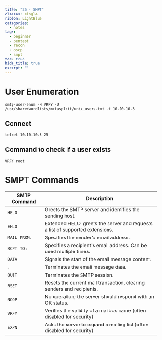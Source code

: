 ```yaml
---
title: "25 - SMPT"
classes: single
ribbon: LightBlue
categories:
  - notes
tags:
  - beginner
  - pentest
  - recon
  - oscp
  - smpt
toc: true
hide_title: true
excerpt: ""
---
```


#  User Enumeration

```
smtp-user-enum -M VRFY -U /usr/share/wordlists/metasploit/unix_users.txt -t 10.10.10.3
```

## Connect

```
telnet 10.10.10.3 25
```

## Command to check if a user exists

```
VRFY root
```

# SMPT Commands

| SMTP Command | Description                                                                   |
| ------------ | ----------------------------------------------------------------------------- |
| `HELO`       | Greets the SMTP server and identifies the sending host.                       |
| `EHLO`       | Extended HELO; greets the server and requests a list of supported extensions. |
| `MAIL FROM:` | Specifies the sender's email address.                                         |
| `RCPT TO:`   | Specifies a recipient's email address. Can be used multiple times.            |
| `DATA`       | Signals the start of the email message content.                               |
| `.`          | Terminates the email message data.                                            |
| `QUIT`       | Terminates the SMTP session.                                                  |
| `RSET`       | Resets the current mail transaction, clearing senders and recipients.         |
| `NOOP`       | No operation; the server should respond with an OK status.                    |
| `VRFY`       | Verifies the validity of a mailbox name (often disabled for security).        |
| `EXPN`       | Asks the server to expand a mailing list (often disabled for security).       |
